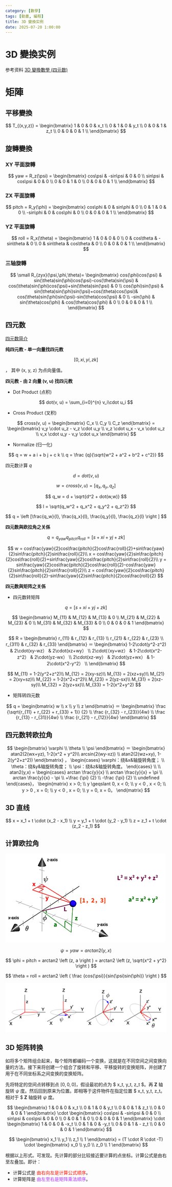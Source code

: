 ```yaml
---
category: [數學]
tags: [動畫, 編程]
title: 3D 變換实例
date: 2025-07-20 1:00:00
---
```


<style>
  table {
    width: 100%
    }
  td {
    vertical-align: center;
    text-align: center;
  }
  table.inputT{
    margin: 10px;
    width: auto;
    margin-left: auto;
    margin-right: auto;
    border: none;
  }
  input{
    text-align: center;
    padding: 0px 10px;
  }
</style>

# 3D 變換实例

参考资料 [3D 變換數學 (四元数)](https://hkdickyko.github.io/%E6%95%B8%E5%AD%B8/3d)


# 矩陣

## 平移變換

$$ T_{(x,y,z)} = \begin{bmatrix}
 1 & 0 & 0 & x_t \\
 0 & 1 & 0 & y_t \\
 0 & 0 & 1 & z_t \\
 0 & 0 & 0 & 1 \\
\end{bmatrix} $$

## 旋轉變換

### XY 平面旋轉

$$ yaw = R_z(\psi) = \begin{bmatrix}
 cos\psi & -sin\psi & 0 & 0 \\
 sin\psi & cos\psi & 0 & 0 \\
 0 & 0 & 1 & 0 \\
 0 & 0 & 0 & 1 \\
\end{bmatrix} $$

### ZX 平面旋轉

$$ pitch = R_y(\phi) = \begin{bmatrix}
 cos\phi & 0 & sin\phi & 0 \\
 0 & 1 & 0 & 0 \\
 -sin\phi & 0 & cos\phi & 0 \\
 0 & 0 & 0 & 1 \\
\end{bmatrix} $$

### YZ 平面旋轉

$$ roll = R_x(\theta) = \begin{bmatrix}
 1 & 0 & 0 & 0 \\
 0 & cos\theta & -sin\theta & 0 \\
 0 & sin\theta & cos\theta & 0 \\
 0 & 0 & 0 & 1 \\
\end{bmatrix} $$

### 三轴旋轉

$$
\small 
R_{zyx}(\psi,\phi,\theta)=
\begin{bmatrix}
 cos(\phi)cos(\psi)  & sin(\theta)sin(\phi)cos(\psi)-cos(\theta)sin(\psi) & cos(\theta)sin(\phi)cos(\psi)+sin(\theta)sin(\psi) & 0 \\
 cos(\phi)sin(\psi)  & sin(\theta)sin(\phi)sin(\psi)+cos(\theta)cos(\psi)& cos(\theta)sin(\phi)sin(\psi)-sin(\theta)cos(\psi) & 0 \\
-sin(\phi) & sin(\theta)cos(\phi) & cos(\theta)cos(\phi) & 0 \\
 0 & 0 & 0 & 1 \\
\end{bmatrix}
$$

## 四元数

[四元数简介](https://hkdickyko.github.io/%E6%95%B8%E5%AD%B8/Quaternions)


**纯四元教 - 单一向量找四元教**

$$
[0, xi, yi, zk]
$$

， 其中 (x, y, z) 为点向量值。

**四元教 - 由 2 向量 (v, u) 找四元教**

 - Dot Product (点积)

$$
dot(v, u) = \sum_{i=0}^{n} v_i\cdot u_i 
$$

 - Cross Product (叉积)

$$
cross(v, u) = \begin{bmatrix} C_x \\ C_y \\ C_z \end{bmatrix} = \begin{bmatrix}
v_y \cdot u_z - v_z \cdot u_y \\
v_z \cdot u_x - v_x \cdot u_z \\
v_x \cdot u_y - v_y \cdot u_x
\end{bmatrix}
$$

 - Normalize (归一化)

$$
q = w + a i + b j + c k \\
q = \frac {q}{\sqrt{w^2 + a^2 + b^2 + c^2}}
$$

四元数计算 $q$

$$
d = dot(v,u)
$$

$$
w = cross(v,u) = [q_x, q_y, q_z]
$$

$$
q_w = d + \sqrt{d^2 + dot(w,w)}
$$

$$
l = \sqrt{q_w^2 + q_x^2 + q_y^2 + q_z^2}
$$

$$
q = \left [\frac{q_w}{l}, \frac{q_x}{l}, \frac{q_y}{l}, \frac{q_z}{l} \right ] 
$$

**四元数與欧拉角之关係**

$$
q = q_{yaw}q_{pitch}q_{roll} = [s + xi + yj+ zk]
$$


$$
w = cos\frac{yaw}{2}cos\frac{pitch}{2}cos\frac{roll}{2}+sin\frac{yaw}{2}sin\frac{pitch}{2}sin\frac{roll}{2}\\
x = cos\frac{yaw}{2}sin\frac{pitch}{2}cos\frac{roll}{2}+sin\frac{yaw}{2}cos\frac{pitch}{2}sin\frac{roll}{2}\\
y = sin\frac{yaw}{2}cos\frac{pitch}{2}cos\frac{roll}{2}-cos\frac{yaw}{2}sin\frac{pitch}{2}sin\frac{roll}{2}\\
z = cos\frac{yaw}{2}cos\frac{pitch}{2}sin\frac{roll}{2}-sin\frac{yaw}{2}sin\frac{pitch}{2}cos\frac{roll}{2}
$$

**四元数與矩阵之关係**

 - 四元数转矩阵

$$
q = [s + xi + yj+ zk]
$$

$$
\begin{bmatrix}
 M_{11} & M_{12} & M_{13} & 0 \\
 M_{21} & M_{22} & M_{23} & 0 \\
 M_{31} & M_{32} & M_{33} & 0 \\
 0 & 0 & 0 & 1
\end{bmatrix}
$$

$$
R = \begin{bmatrix}
r_{11} & r_{12} & r_{13} \\
r_{21} & r_{22} & r_{23} \\
r_{311} & r_{32} & r_{33}
\end{bmatrix} ＝ 
\begin{bmatrix} 
1-2\cdot(y^2-z^2) & 2\cdot(xy-wz） & 2\cdot(xz+wy） \\
2\cdot(（xy+wz） & 1-2\cdot(x^2-z^2） & 2\cdot(yz-wx） \\
2\cdot(xz-wy） & 2\cdot(yz+wx） & 1-2\cdot(x^2-y^2） \\
\end{bmatrix}
$$


$$
M_{11} = 1-2(y^2+z^2)\\
M_{12} = 2(xy-sz)\\
M_{13} = 2(xz+sy)\\
M_{21} = 2(xy+sz)\\
M_{22} = 1-2(x^2+z^2)\\
M_{23} = 2(yz-sx)\\
M_{31} = 2(xz-sy)\\
M_{32} = 2(yz+sx)\\
M_{33} = 1-2(x^2+y^2)
$$

 - 矩阵转四元数

$$
q = \begin{bmatrix} w \\ x \\ y \\ z \end{bmatrix} ＝ 
\begin{bmatrix} 
\frac {\sqrt{r_{11} + r_{22} + r_{33} + 1}} {2} \\
\frac {r_{32} - r_{23}}{4w} \\
\frac {r_{13} - r_{31}}{4w} \\
\frac {r_{21} - r_{12}}{4w}
\end{bmatrix}
$$

## 四元数转欧拉角

$$
\begin{bmatrix} \varphi \\ \theta \\ \psi \end{bmatrix} ＝ \begin{bmatrix}
atan2(2(wx+yz), 1-2(x^2 + y^2)\\
arcsin(2(wy-xz)) \\
atan2(2(wz+xy), 1-2(y^2+z^2))
\end{bmatrix} ， \begin{cases} \varphi：绕&x&轴旋转角度； \\ \theta：绕&y&轴旋转角度； \\ \psi：绕&z&轴旋转角度。 \end{cases}
\\
\\
atan2(y,x) = \begin{cases}
arctan \frac{y}{x} \\
arctan \frac{y}{x} + \pi \\
arctan \frac{y}{x} - \pi \\
+\frac {\pi} {2} \\
-\frac {\pi} {2} \\
undefined
\end{cases}， \begin{matrix}
x > 0; \\
y \geqslant 0, x < 0; \\
y < 0 , x < 0; \\
y > 0 , x = 0; \\
y < 0 , x = 0; \\
y = 0, x = 0。
\end{matrix}
$$

## 3D 直线

$$
x = x_1 + t \cdot (x_2 - x_1) \\
y = y_1 + t \cdot (y_2 - y_1) \\
z = z_1 + t \cdot (z_2 - z_1)
$$


## 计算欧拉角 

![Alt X](../assets/img/math/eularangle.png)

$$
\psi = yaw = arctan2 \left (y, x \right )
$$

$$
\phi = pitch = arctan2 \left (z, a \right ) = arctan2 \left (z, \sqrt{x^2 + y^2} \right )
$$

$$
\theta = roll = arctan2 \left ( \frac {cos(\psi)}{sin(\psi)sin(\phi)} \right )
$$

![Alt X](../assets/img/math/angle_euler_rev.png)


## 3D 矩阵转换

如将多个矩阵组合起来，每个矩阵都编码一个变换，这就是在不同空间之间变换向量的方法。接下来将创建一个组合了旋转和平移、平移旋转的变换矩阵，并创建了用于在不同坐标系之间变换的变换矩阵。

先将特定的空间点转移到点 $[0,0,0]$，假设最初的点为 $ x_t, y_t, z_t $。再 **Z** 轴旋转 $\psi$ 度。然后回到原来为位置。即相等于这件物件在指定位置 $ x_t, y_t, z_t。相对于 $ **Z** 轴旋转 $\psi$ 度。


$$ 
\begin{bmatrix}
 1 & 0 & 0 & x_t \\
 0 & 1 & 0 & y_t \\
 0 & 0 & 1 & z_t \\
 0 & 0 & 0 & 1 
\end{bmatrix} \cdot \begin{bmatrix}
 cos\psi & -sin\psi & 0 & 0 \\
 sin\psi & cos\psi & 0 & 0 \\
 0 & 0 & 1 & 0 \\
 0 & 0 & 0 & 1 
\end{bmatrix} \cdot \begin{bmatrix}
 1 & 0 & 0 & -x_t \\
 0 & 1 & 0 & -y_t \\
 0 & 0 & 1 & - z_t \\
 0 & 0 & 0 & 1 
\end{bmatrix} $$

$$
\begin{bmatrix} x_1 \\ y_1 \\ z_1 \\ 1 \end{bmatrix} = (T \cdot R \cdot -T) \cdot \begin{bmatrix} x_0 \\ y_0 \\ z_0 \\ 1 \end{bmatrix}
$$


根据以上形式。可发现。先计算的部分比较接近要计算的点坐标。计算公式是由右至左叠加。即计：
 - 计算公式是 <font color="#FF1000">由右向左是计算公式顺序</font>。
 - 计算矩阵是 <font color="#AA33FF">由左至右是矩阵乘法顺序</font>。